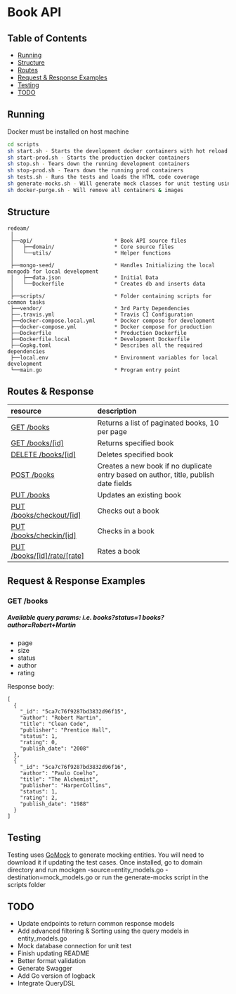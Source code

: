 # Book API

## Table of Contents
* [Running](#running)
* [Structure](#structure)
* [Routes](#routes)
* [Request & Response Examples](#request--response-examples)
* [Testing](#testing)
* [TODO](#todo)

## Running
Docker must be installed on host machine
```bash
cd scripts
sh start.sh - Starts the development docker containers with hot reload
sh start-prod.sh - Starts the production docker containers
sh stop.sh - Tears down the running development containers
sh stop-prod.sh - Tears down the running prod containers
sh tests.sh - Runs the tests and loads the HTML code coverage
sh generate-mocks.sh - Will generate mock classes for unit testing using mockgen
sh docker-purge.sh - Will remove all containers & images
```

## Structure
```
redeam/
 │
 ├──api/                          * Book API source files
 │   ├──domain/                   * Core source files 
 │   └──utils/                    * Helper functions
 │
 ├──mongo-seed/                   * Handles Initializing the local mongodb for local development 
 │   ├──data.json                 * Initial Data
 │   └──Dockerfile                * Creates db and inserts data
 │
 ├──scripts/                      * Folder containing scripts for common tasks  
 ├──vendor/                       * 3rd Party Dependencies 
 ├──.travis.yml                   * Travis CI Configuration
 ├──docker-compose.local.yml      * Docker compose for development
 ├──docker-compose.yml            * Docker compose for production
 ├──Dockerfile                    * Production Dockerfile
 ├──Dockerfile.local              * Development Dockerfile
 ├──Gopkg.toml                    * Describes all the required dependencies
 ├──local.env                     * Environment variables for local development
 └──main.go                       * Program entry point
```

## Routes & Response

| resource                                   | description                       |
|:-------------------------------------------|:----------------------------------|
| [GET /books](#get-books)                   | Returns a list of paginated books, 10 per page |
| [GET /books/[id]](#get-book)               | Returns specified book |
| [DELETE /books/[id]](#get-book)            | Deletes specified book |
| [POST /books](#post-book)                  | Creates a new book if no duplicate entry based on author, title, publish date fields|
| [PUT /books](#put-book)                    | Updates an existing book |
| [PUT /books/checkout/[id]](#checkout-book) | Checks out a book |
| [PUT /books/checkin/[id]](#checkin-book)   | Checks in a book |
| [PUT /books/[id]/rate/[rate]](#rate-book)  | Rates a book |

## Request & Response Examples
### GET /books
##### Available query params: i.e. books?status=1 books?author=Robert+Martin
* page
* size
* status
* author
* rating

Response body:

    [
      {
        "_id": "5ca7c76f9287bd3832d96f15",
        "author": "Robert Martin",
        "title": "Clean Code",
        "publisher": "Prentice Hall",
        "status": 1,
        "rating": 0,
        "publish_date": "2008"
      },
      {
        "_id": "5ca7c76f9287bd3832d96f16",
        "author": "Paulo Coelho",
        "title": "The Alchemist",
        "publisher": "HarperCollins",
        "status": 1,
        "rating": 2,
        "publish_date": "1988"
      }
    ]

## Testing
Testing uses [GoMock](https://github.com/golang/mock) to generate mocking entities. You will need to download it if updating the test cases.
Once installed, go to domain directory and run mockgen -source=entity_models.go -destination=mock_models.go or run the generate-mocks script in the scripts folder

## TODO
* Update endpoints to return common response models
* Add advanced filtering & Sorting using the query models in entity_models.go
* Mock database connection for unit test
* Finish updating README
* Better format validation
* Generate Swagger
* Add Go version of logback
* Integrate QueryDSL
